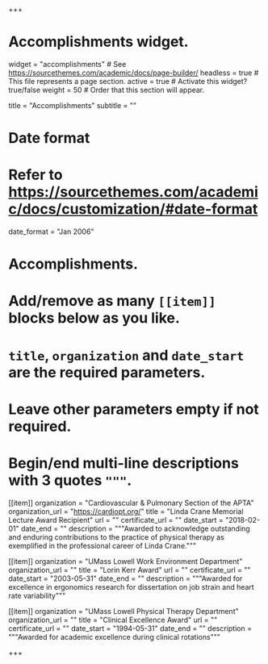 +++
# Accomplishments widget.
widget = "accomplishments"  # See https://sourcethemes.com/academic/docs/page-builder/
headless = true  # This file represents a page section.
active = true  # Activate this widget? true/false
weight = 50  # Order that this section will appear.

title = "Accomplish&shy;ments"
subtitle = ""

# Date format
#   Refer to https://sourcethemes.com/academic/docs/customization/#date-format
date_format = "Jan 2006"

# Accomplishments.
#   Add/remove as many `[[item]]` blocks below as you like.
#   `title`, `organization` and `date_start` are the required parameters.
#   Leave other parameters empty if not required.
#   Begin/end multi-line descriptions with 3 quotes `"""`.

[[item]]
  organization = "Cardiovascular & Pulmonary Section of the APTA"
  organization_url = "https://cardiopt.org/"
  title = "Linda Crane Memorial Lecture Award Recipient"
  url = ""
  certificate_url = ""
  date_start = "2018-02-01"
  date_end = ""
  description = """Awarded to acknowledge outstanding and enduring contributions to the practice of physical therapy as exemplified in the professional career of Linda Crane."""
  
[[item]]
  organization = "UMass Lowell Work Environment Department"
  organization_url = ""
  title = "Lorin Kerr Award"
  url = ""
  certificate_url = ""
  date_start = "2003-05-31"
  date_end = ""
  description = """Awarded for excellence in ergonomics research for dissertation on job strain and heart rate variability"""
  
[[item]]
  organization = "UMass Lowell Physical Therapy Department"
  organization_url = ""
  title = "Clinical Excellence Award"
  url = ""
  certificate_url = ""
  date_start = "1994-05-31"
  date_end = ""
  description = """Awarded for academic excellence during clinical rotations"""

+++
